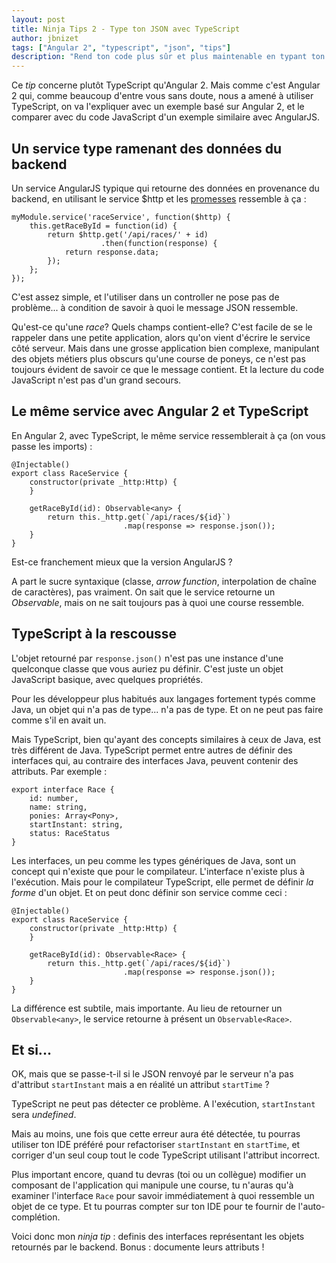 ```yaml
---
layout: post
title: Ninja Tips 2 - Type ton JSON avec TypeScript
author: jbnizet
tags: ["Angular 2", "typescript", "json", "tips"]
description: "Rend ton code plus sûr et plus maintenable en typant ton JSON avec TypeScript"
---
```


Ce *tip* concerne plutôt TypeScript qu'Angular 2.
Mais comme c'est Angular 2 qui, comme beaucoup d'entre vous sans doute,
nous a amené à utiliser TypeScript, on va l'expliquer avec un exemple 
basé sur Angular 2, et le comparer avec du code JavaScript d'un exemple
similaire avec AngularJS.

## Un service type ramenant des données du backend

Un service AngularJS typique qui retourne des données 
en provenance du backend, en utilisant le service $http
et les [promesses](/2015/05/28/angularjs-promises/) ressemble à ça&nbsp;:

    myModule.service('raceService', function($http) {
        this.getRaceById = function(id) {
            return $http.get('/api/races/' + id)
                        .then(function(response) {
                return response.data;
            });
        };
    });

C'est assez simple, et l'utiliser dans un controller ne pose pas de problème...
à condition de savoir à quoi le message JSON ressemble.

Qu'est-ce qu'une *race*? Quels champs contient-elle? C'est facile de se le
rappeler dans une petite application, alors qu'on vient d'écrire le service
côté serveur. Mais dans une grosse application bien complexe, manipulant 
des objets métiers plus obscurs qu'une course de poneys, ce n'est pas toujours évident
de savoir ce que le message contient. Et la lecture du code JavaScript n'est pas 
d'un grand secours.

## Le même service avec Angular 2 et TypeScript

En Angular 2, avec TypeScript, le même service ressemblerait à ça (on vous passe les 
imports)&nbsp;:

    @Injectable()
    export class RaceService {
        constructor(private _http:Http) {
        }

        getRaceById(id): Observable<any> {
            return this._http.get(`/api/races/${id}`)
                             .map(response => response.json());
        }
    }

Est-ce franchement mieux que la version AngularJS&nbsp;?

A part le sucre syntaxique (classe, *arrow function*, interpolation de chaîne de caractères),
pas vraiment. On sait que le service retourne un *Observable*, mais on ne sait toujours
pas à quoi une course ressemble. 

## TypeScript à la rescousse

L'objet retourné par `response.json()` n'est pas une instance d'une quelconque
classe que vous auriez pu définir. C'est juste un objet JavaScript basique, avec
quelques propriétés.

Pour les développeur plus habitués aux langages fortement typés comme Java,
un objet qui n'a pas de type... n'a pas de type. Et on ne peut pas faire comme s'il en avait un.

Mais TypeScript, bien qu'ayant des concepts similaires à ceux de Java, est très
différent de Java. TypeScript permet entre autres de définir des interfaces qui,
au contraire des interfaces Java, peuvent contenir des attributs.
Par exemple&nbsp;:

    export interface Race {
        id: number,
        name: string,
        ponies: Array<Pony>,
        startInstant: string,
        status: RaceStatus
    }

Les interfaces, un peu comme les types génériques de Java, sont un concept qui n'existe
que pour le compilateur. L'interface n'existe plus à l'exécution. Mais pour le compilateur
TypeScript, elle permet de définir *la forme* d'un objet. Et on peut donc définir son
service comme ceci&nbsp;:

    @Injectable()
    export class RaceService {
        constructor(private _http:Http) {
        }

        getRaceById(id): Observable<Race> {
            return this._http.get(`/api/races/${id}`)
                             .map(response => response.json());
        }
    }

La différence est subtile, mais importante. Au lieu de retourner un `Observable<any>`,
le service retourne à présent un `Observable<Race>`.

## Et si...

OK, mais que se passe-t-il si le JSON renvoyé par le serveur n'a pas d'attribut `startInstant`
mais a en réalité un attribut `startTime`&nbsp;?

TypeScript ne peut pas détecter ce problème. A l'exécution, `startInstant` 
sera *undefined*. 

Mais au moins, une fois que cette erreur aura été détectée, 
tu pourras utiliser ton IDE préféré pour refactoriser `startInstant` en `startTime`, 
et corriger d'un seul coup tout le code TypeScript utilisant l'attribut incorrect. 

Plus important encore, quand tu devras (toi ou un collègue) modifier un composant de 
l'application qui manipule une course, tu n'auras qu'à examiner l'interface `Race`
pour savoir immédiatement à quoi ressemble un objet de ce type. Et tu pourras compter sur
ton IDE pour te fournir de l'auto-complétion.

Voici donc mon *ninja tip*&nbsp;: definis des interfaces représentant les objets retournés
par le backend. Bonus&nbsp;: documente leurs attributs&nbsp;!